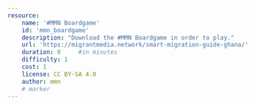 ```yaml
---
resource:
    name: '#MMN Boardgame'
    id: 'mmn_boardgame'     
    description: "Download the #MMN Boardgame in order to play."
    url: 'https://migrantmedia.network/smart-migration-guide-ghana/'
    duration: 0     #in minutes
    difficulty: 1
    cost: 1
    license: CC BY-SA 4.0
    author: mmn
    # marker
---
```

